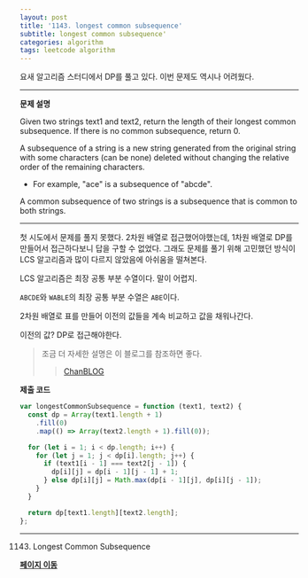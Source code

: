 ```yaml
---
layout: post
title: '1143. longest common subsequence'
subtitle: longest common subsequence'
categories: algorithm
tags: leetcode algorithm
---
```


요새 알고리즘 스터디에서 DP를 풀고 있다. 이번 문제도 역시나 어려웠다.

---

**문제 설명**

Given two strings text1 and text2, return the length of their longest common subsequence. If there is no common subsequence, return 0.

A subsequence of a string is a new string generated from the original string with some characters (can be none) deleted without changing the relative order of the remaining characters.

- For example, "ace" is a subsequence of "abcde".

A common subsequence of two strings is a subsequence that is common to both strings.

---

첫 시도에서 문제를 풀지 못했다. 2차원 배열로 접근했어야했는데, 1차원 배열로 DP를 만들어서 접근하다보니 답을 구할 수 없었다. 그래도 문제를 풀기 위해 고민했던 방식이 LCS 알고리즘과 많이 다르지 않았음에 아쉬움을 떨쳐본다.

LCS 알고리즘은 최장 공통 부분 수열이다. 말이 어렵지.

`ABCDE`와 `WABLE`의 최장 공통 부분 수열은 `ABE`이다.

2차원 배열로 표를 만들어 이전의 값들을 계속 비교하고 값을 채워나간다.

이전의 값? DP로 접근해야한다.

> 조금 더 자세한 설명은 이 블로그를 참조하면 좋다.
>
> > [ChanBLOG](https://chanhuiseok.github.io/posts/algo-34/)

**제출 코드**

```js
var longestCommonSubsequence = function (text1, text2) {
  const dp = Array(text1.length + 1)
    .fill(0)
    .map(() => Array(text2.length + 1).fill(0));

  for (let i = 1; i < dp.length; i++) {
    for (let j = 1; j < dp[i].length; j++) {
      if (text1[i - 1] === text2[j - 1]) {
        dp[i][j] = dp[i - 1][j - 1] + 1;
      } else dp[i][j] = Math.max(dp[i - 1][j], dp[i][j - 1]);
    }
  }

  return dp[text1.length][text2.length];
};
```

---

1143. Longest Common Subsequence

**[페이지 이동](https://leetcode.com/problems/longest-common-subsequence/)**
